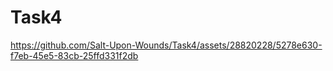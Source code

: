 # Task4

https://github.com/Salt-Upon-Wounds/Task4/assets/28820228/5278e630-f7eb-45e5-83cb-25ffd331f2db

